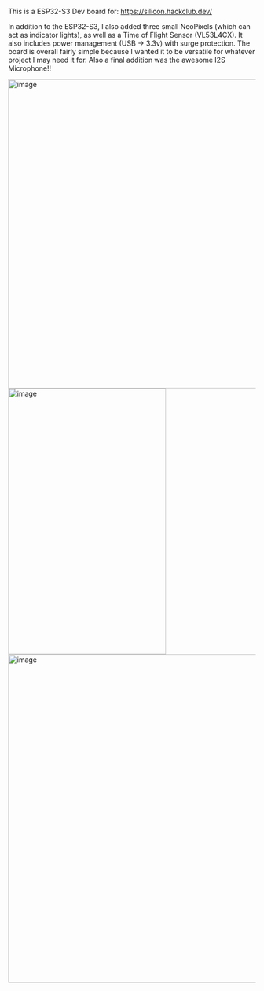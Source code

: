 This is a ESP32-S3 Dev board for: https://silicon.hackclub.dev/

In addition to the ESP32-S3, I also added three small NeoPixels (which can act as indicator lights), as well as a Time of Flight Sensor (VL53L4CX). It also includes power management (USB -> 3.3v) with surge protection. The board is overall fairly simple because I wanted it to be versatile for whatever project I may need it for. Also a final addition was the awesome I2S Microphone!!


<img width="888" height="630" alt="image" src="https://github.com/user-attachments/assets/236bfcb7-5ab8-4cd8-9ac1-cb1fea341a7d" />
<img width="321" height="542" alt="image" src="https://github.com/user-attachments/assets/c7b2f3c8-bd07-4620-add5-ffa670ab52c4" />
<img width="627" height="669" alt="image" src="https://github.com/user-attachments/assets/ea3594e7-f837-4192-9c92-803dc3db0e22" />
